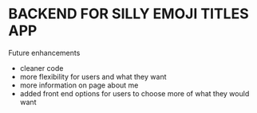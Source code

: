 # BACKEND FOR SILLY EMOJI TITLES APP

Future enhancements

- cleaner code
- more flexibility for users and what they want
- more information on page about me
- added front end options for users to choose more of what they would want
